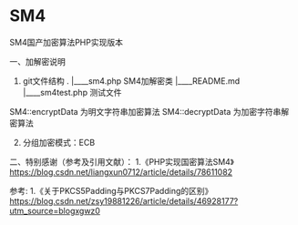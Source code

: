 # SM4
SM4国产加密算法PHP实现版本

一、加解密说明
1. git文件结构
.
|____sm4.php	SM4加解密类
|____README.md
|____sm4test.php	测试文件

SM4::encryptData 为明文字符串加密算法
SM4::decryptData 为加密字符串解密算法 

2. 分组加密模式：ECB

二、特别感谢（参考及引用文献）：
1.《PHP实现国密算法SM4》https://blog.csdn.net/liangxun0712/article/details/78611082

参考:
1.《关于PKCS5Padding与PKCS7Padding的区别》https://blog.csdn.net/zsy19881226/article/details/46928177?utm_source=blogxgwz0
